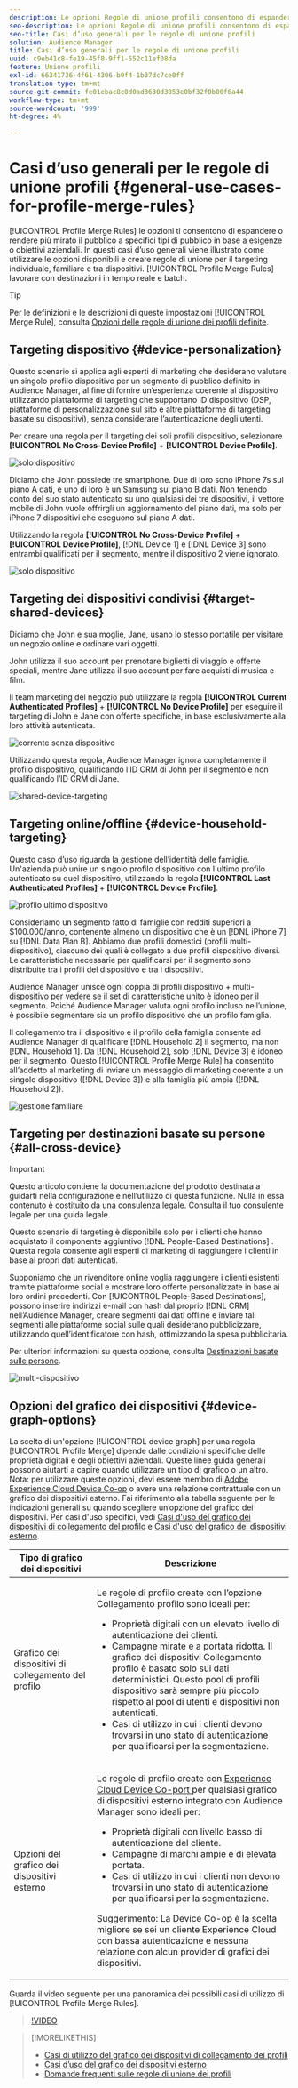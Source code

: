 ```yaml
---
description: Le opzioni Regole di unione profili consentono di espandere o restringere l’attenzione del pubblico su tipi di pubblico specifici in base a esigenze o obiettivi aziendali. In questi casi d’uso generali viene illustrato come utilizzare le opzioni disponibili e creare regole di unione per il targeting individuale, familiare e tra dispositivi.
seo-description: Le opzioni Regole di unione profili consentono di espandere o restringere l’attenzione del pubblico su tipi di pubblico specifici in base a esigenze o obiettivi aziendali. In questi casi d’uso generali viene illustrato come utilizzare le opzioni disponibili e creare regole di unione per il targeting individuale, familiare e tra dispositivi.
seo-title: Casi d’uso generali per le regole di unione profili
solution: Audience Manager
title: Casi d’uso generali per le regole di unione profili
uuid: c9eb41c8-fe19-45f8-9ff1-552c11ef08da
feature: Unione profili
exl-id: 66341736-4f61-4306-b9f4-1b37dc7ce0ff
translation-type: tm+mt
source-git-commit: fe01ebac8c0d0ad3630d3853e0bf32f0b00f6a44
workflow-type: tm+mt
source-wordcount: '999'
ht-degree: 4%

---
```


# Casi d’uso generali per le regole di unione profili {#general-use-cases-for-profile-merge-rules}

[!UICONTROL Profile Merge Rules] le opzioni ti consentono di espandere o rendere più mirato il pubblico a specifici tipi di pubblico in base a esigenze o obiettivi aziendali. In questi casi d’uso generali viene illustrato come utilizzare le opzioni disponibili e creare regole di unione per il targeting individuale, familiare e tra dispositivi. [!UICONTROL Profile Merge Rules] lavorare con destinazioni in tempo reale e batch.

>[!TIP]
>
>Per le definizioni e le descrizioni di queste impostazioni [!UICONTROL Merge Rule], consulta [Opzioni delle regole di unione dei profili definite](merge-rule-definitions.md).

## Targeting dispositivo {#device-personalization}

Questo scenario si applica agli esperti di marketing che desiderano valutare un singolo profilo dispositivo per un segmento di pubblico definito in Audience Manager, al fine di fornire un’esperienza coerente al dispositivo utilizzando piattaforme di targeting che supportano ID dispositivo (DSP, piattaforme di personalizzazione sul sito e altre piattaforme di targeting basate su dispositivi), senza considerare l’autenticazione degli utenti.

Per creare una regola per il targeting dei soli profili dispositivo, selezionare **[!UICONTROL No Cross-Device Profile]** + **[!UICONTROL Device Profile]**.

![solo dispositivo](assets/device-only.png)

Diciamo che John possiede tre smartphone. Due di loro sono iPhone 7s sul piano A dati, e uno di loro è un Samsung sul piano B dati. Non tenendo conto del suo stato autenticato su uno qualsiasi dei tre dispositivi, il vettore mobile di John vuole offrirgli un aggiornamento del piano dati, ma solo per iPhone 7 dispositivi che eseguono sul piano A dati.

Utilizzando la regola **[!UICONTROL No Cross-Device Profile]** + **[!UICONTROL Device Profile]**, [!DNL Device 1] e [!DNL Device 3] sono entrambi qualificati per il segmento, mentre il dispositivo 2 viene ignorato.

![solo dispositivo](assets/device-management.png)

## Targeting dei dispositivi condivisi {#target-shared-devices}

Diciamo che John e sua moglie, Jane, usano lo stesso portatile per visitare un negozio online e ordinare vari oggetti.

John utilizza il suo account per prenotare biglietti di viaggio e offerte speciali, mentre Jane utilizza il suo account per fare acquisti di musica e film.

Il team marketing del negozio può utilizzare la regola **[!UICONTROL Current Authenticated Profiles]** + **[!UICONTROL No Device Profile]** per eseguire il targeting di John e Jane con offerte specifiche, in base esclusivamente alla loro attività autenticata.

![corrente senza dispositivo](assets/current-no-device.png)

Utilizzando questa regola, Audience Manager ignora completamente il profilo dispositivo, qualificando l’ID CRM di John per il segmento e non qualificando l’ID CRM di Jane.

![shared-device-targeting](assets/shared-device-targeting.png)

## Targeting online/offline {#device-household-targeting}

Questo caso d’uso riguarda la gestione dell’identità delle famiglie. Un&#39;azienda può unire un singolo profilo dispositivo con l&#39;ultimo profilo autenticato su quel dispositivo, utilizzando la regola **[!UICONTROL Last Authenticated Profiles]** + **[!UICONTROL Device Profile]**.

![profilo ultimo dispositivo](assets/last-device-profile.png)

Consideriamo un segmento fatto di famiglie con redditi superiori a $100.000/anno, contenente almeno un dispositivo che è un [!DNL iPhone 7] su [!DNL Data Plan B]. Abbiamo due profili domestici (profili multi-dispositivo), ciascuno dei quali è collegato a due profili dispositivo diversi. Le caratteristiche necessarie per qualificarsi per il segmento sono distribuite tra i profili del dispositivo e tra i dispositivi.

Audience Manager unisce ogni coppia di profili dispositivo + multi-dispositivo per vedere se il set di caratteristiche unito è idoneo per il segmento. Poiché Audience Manager valuta ogni profilo incluso nell’unione, è possibile segmentare sia un profilo dispositivo che un profilo famiglia.

Il collegamento tra il dispositivo e il profilo della famiglia consente ad Audience Manager di qualificare [!DNL Household 2] il segmento, ma non [!DNL Household 1]. Da [!DNL Household 2], solo [!DNL Device 3] è idoneo per il segmento. Questo [!UICONTROL Profile Merge Rule] ha consentito all’addetto al marketing di inviare un messaggio di marketing coerente a un singolo dispositivo ([!DNL Device 3]) e alla famiglia più ampia ([!DNL Household 2]).

![gestione familiare](assets/household-management.png)

## Targeting per destinazioni basate su persone {#all-cross-device}

>[!IMPORTANT]
>
>Questo articolo contiene la documentazione del prodotto destinata a guidarti nella configurazione e nell’utilizzo di questa funzione. Nulla in essa contenuto è costituito da una consulenza legale. Consulta il tuo consulente legale per una guida legale.

Questo scenario di targeting è disponibile solo per i clienti che hanno acquistato il componente aggiuntivo [!DNL People-Based Destinations] . Questa regola consente agli esperti di marketing di raggiungere i clienti in base ai propri dati autenticati.

Supponiamo che un rivenditore online voglia raggiungere i clienti esistenti tramite piattaforme social e mostrare loro offerte personalizzate in base ai loro ordini precedenti. Con [!UICONTROL People-Based Destinations], possono inserire indirizzi e-mail con hash dal proprio [!DNL CRM] nell’Audience Manager, creare segmenti dai dati offline e inviare tali segmenti alle piattaforme social sulle quali desiderano pubblicizzare, utilizzando quell’identificatore con hash, ottimizzando la spesa pubblicitaria.

Per ulteriori informazioni su questa opzione, consulta [Destinazioni basate sulle persone](../destinations/people-based-destinations-overview.md).

![multi-dispositivo](assets/all-cross-device.png)

## Opzioni del grafico dei dispositivi {#device-graph-options}

La scelta di un&#39;opzione [!UICONTROL device graph] per una regola [!UICONTROL Profile Merge] dipende dalle condizioni specifiche delle proprietà digitali e degli obiettivi aziendali. Queste linee guida generali possono aiutarti a capire quando utilizzare un tipo di grafico o un altro. Nota: per utilizzare queste opzioni, devi essere membro di [Adobe Experience Cloud Device Co-op](https://docs.adobe.com/content/help/it-IT/device-co-op/using/home.html) o avere una relazione contrattuale con un grafico dei dispositivi esterno. Fai riferimento alla tabella seguente per le indicazioni generali su quando scegliere un’opzione del grafico dei dispositivi. Per casi d&#39;uso specifici, vedi [Casi d&#39;uso del grafico dei dispositivi di collegamento del profilo](profile-link-use-case.md) e [Casi d&#39;uso del grafico dei dispositivi esterno](external-graph-use-cases.md).

<table id="table_66D9152D4FF040A186003272D456625D"> 
 <thead> 
  <tr> 
   <th colname="col1" class="entry"> Tipo di grafico dei dispositivi </th> 
   <th colname="col2" class="entry"> Descrizione </th> 
  </tr>
 </thead>
 <tbody> 
  <tr> 
   <td colname="col1"> <p><span class="wintitle"> Grafico dei dispositivi di collegamento del profilo</span> </p> </td> 
   <td colname="col2"> <p><span class="wintitle"> Le </span> regole di profilo create con l’opzione  <span class="wintitle"> Collegamento profilo </span> sono ideali per: </p> <p> 
     <ul id="ul_FF44FA894BB2448887C8EDA9C8407EF9"> 
      <li id="li_E22505210C664FE6A9AA7C61244B36DA">Proprietà digitali con un elevato livello di autenticazione dei clienti. </li> 
      <li id="li_BE7112EE611E4DEB95B5C0A2852BFA97">Campagne mirate e a portata ridotta. Il grafico dei dispositivi <span class="wintitle"> Collegamento profilo</span> è basato solo sui dati deterministici. Questo pool di profili dispositivo sarà sempre più piccolo rispetto al pool di utenti e dispositivi non autenticati. </li> 
      <li id="li_5FD9E936A72A4EFE80E694FA2E08E385">Casi di utilizzo in cui i clienti devono trovarsi in uno stato di autenticazione per qualificarsi per la segmentazione. </li> 
     </ul> </p> </td> 
  </tr> 
  <tr> 
   <td colname="col1"> <p>Opzioni del grafico dei dispositivi esterno </p> </td> 
   <td colname="col2"> <p><span class="wintitle"> Le </span> regole di profilo create con  <a href="https://docs.adobe.com/content/help/en/device-co-op/using/about/overview.html" format="https" scope="external"> Experience Cloud Device Co-port </a> per qualsiasi grafico di dispositivi esterno integrato con  <span class="keyword"> Audience </span> Manager sono ideali per: </p> <p> 
     <ul id="ul_D76D773988604A619FA4A3BF37F910F0"> 
      <li id="li_969A0755A9E34CBEB2F7331C137B9A26">Proprietà digitali con livello basso di autenticazione del cliente. </li> 
      <li id="li_AC78C8B4AD5340FFAC44FE851096C6A6">Campagne di marchi ampie e di elevata portata. </li> 
      <li id="li_14AEC54CE34440889A3A36324EC6F497">Casi di utilizzo in cui i clienti non devono trovarsi in uno stato di autenticazione per qualificarsi per la segmentazione. </li> 
     </ul> </p> <p> <p>Suggerimento: La <span class="keyword"> Device Co-op</span> è la scelta migliore se sei un cliente <span class="keyword"> Experience Cloud</span> con bassa autenticazione e nessuna relazione con alcun provider di grafici dei dispositivi. </p> </p> </td> 
  </tr> 
 </tbody> 
</table>

Guarda il video seguente per una panoramica dei possibili casi di utilizzo di [!UICONTROL Profile Merge Rules].

>[!VIDEO](https://video.tv.adobe.com/v/28975/)

>[!MORELIKETHIS]
>
>* [Casi di utilizzo del grafico dei dispositivi di collegamento dei profili](profile-link-use-case.md)
>* [Casi d’uso del grafico dei dispositivi esterno](external-graph-use-cases.md)
>* [Domande frequenti sulle regole di unione dei profili](../../faq/faq-profile-merge.md)

